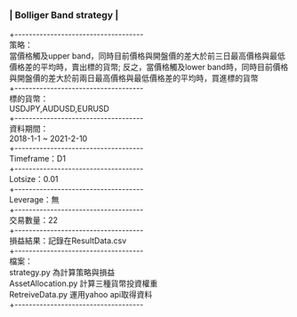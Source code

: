 
### |  Bolliger Band strategy  |  
+------------------------------------  
策略：  
當價格觸及upper band，同時目前價格與開盤價的差大於前三日最高價格與最低價格差的平均時，賣出標的貨幣; 反之，當價格觸及lower band時，同時目前價格與開盤價的差大於前兩日最高價格與最低價格差的平均時，買進標的貨幣  
+------------------------------------  
標的貨幣：  
USDJPY,AUDUSD,EURUSD  
+------------------------------------  
資料期間：  
2018-1-1 ~ 2021-2-10  
+------------------------------------  
Timeframe：D1  
+------------------------------------  
Lotsize：0.01  
+------------------------------------  
Leverage：無  
+------------------------------------  
交易數量：22  
+------------------------------------  
損益結果：記錄在ResultData.csv  
+------------------------------------  
檔案：  
strategy.py 為計算策略與損益  
AssetAllocation.py 計算三種貨幣投資權重  
RetreiveData.py 運用yahoo api取得資料  
+------------------------------------  
